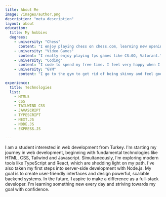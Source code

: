 ```yaml
---
title: About Me
image: /images/author.png
description: "meta description"
layout: about
education:
  title: My hobbies
  degrees:
    - university: "Chess"
      content: "I enjoy playing chess on chess.com, learning new openings and improving myself."
    - university: "Video Games"
      content: "I really enjoy playing fps games like CS:GO, Valorant."
    - university: "Coding"
      content: "I code to spend my free time. I feel very happy when I achieve something."
    - university: "GYM"
      content: "I go to the gym to get rid of being skinny and feel good about myself."  

experience:
  title: Technologies
  list:
    - HTML5
    - CSS
    - TAILWIND CSS
    - JAVASCRIPT
    - TYPESCRIPT
    - NEXT.JS
    - NODE.JS
    - EXPRESS.JS

---
```


I am a student interested in web development from Turkey. I'm starting my journey in web development, beginning with fundamental technologies like HTML, CSS, Tailwind and Javascript. Simultaneously, I'm exploring modern tools like TypeScript and React, which are shedding light on my path. I've also taken my first steps into server-side development with Node.js. My goal is to create user-friendly interfaces and design powerful, scalable backend systems. In the future, I aspire to make a difference as a full-stack developer. I'm learning something new every day and striving towards my goal with confidence.
